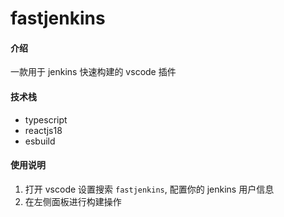 # fastjenkins

#### 介绍

一款用于 jenkins 快速构建的 vscode 插件

#### 技术栈

- typescript
- reactjs18
- esbuild

#### 使用说明

1.  打开 vscode 设置搜索 `fastjenkins`, 配置你的 jenkins 用户信息
2.  在左侧面板进行构建操作
